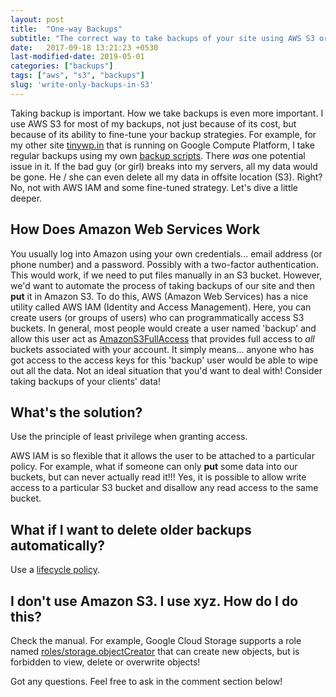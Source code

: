 ```yaml
---
layout: post
title:  "One-way Backups"
subtitle: "The correct way to take backups of your site using AWS S3 or Google Cloud Storage."
date:   2017-09-18 13:21:23 +0530
last-modified-date: 2019-05-01
categories: ["backups"]
tags: ["aws", "s3", "backups"]
slug: 'write-only-backups-in-S3'
---
```


Taking backup is important. How we take backups is even more important. I use AWS S3 for most of my backups, not just because of its cost, but because of its ability to fine-tune your backup strategies. For example, for my other site [tinywp.in](https://www.tinywp.in/) that is running on Google Compute Platform, I take regular backups using my own [backup scripts](https://github.com/pothi/backup-wordpress). There *was* one potential issue in it. If the bad guy (or girl) breaks into my servers, all my data would be gone. He / she can even delete all my data in offsite location (S3). Right? No, not with AWS IAM and some fine-tuned strategy. Let's dive a little deeper.

## How Does Amazon Web Services Work

You usually log into Amazon using your own credentials... email address (or phone number) and a password. Possibly with a two-factor authentication. This would work, if we need to put files manually in an S3 bucket. However, we'd want to automate the process of taking backups of our site and then **put** it in Amazon S3. To do this, AWS (Amazon Web Services) has a nice utility called AWS IAM (Identity and Access Management). Here, you can create users (or groups of users) who can programmatically access S3 buckets. In general, most people would create a user named 'backup' and allow this user act as [AmazonS3FullAccess](https://console.aws.amazon.com/iam/home?region=us-east-1#/policies/arn:aws:iam::aws:policy/AmazonS3FullAccess$serviceLevelSummary) that provides full access to *all* buckets associated with your account. It simply means... anyone who has got access to the access keys for this 'backup' user would be able to wipe out all the data. Not an ideal situation that you'd want to deal with! Consider taking backups of your clients' data!

## What's the solution?

Use the principle of least privilege when granting access.

AWS IAM is so flexible that it allows the user to be attached to a particular policy. For example, what if someone can only **put** some data into our buckets, but can never actually read it!!! Yes, it is possible to allow write access to a particular S3 bucket and disallow any read access to the same bucket.

## What if I want to delete older backups automatically?

Use a [lifecycle policy](http://docs.aws.amazon.com/AmazonS3/latest/user-guide/create-lifecycle.html).

## I don't use Amazon S3. I use xyz. How do I do this?

Check the manual. For example, Google Cloud Storage supports a role named [roles/storage.objectCreator](https://cloud.google.com/storage/docs/access-control/iam-roles) that can create new objects, but is forbidden to view, delete or overwrite objects!

Got any questions. Feel free to ask in the comment section below!
